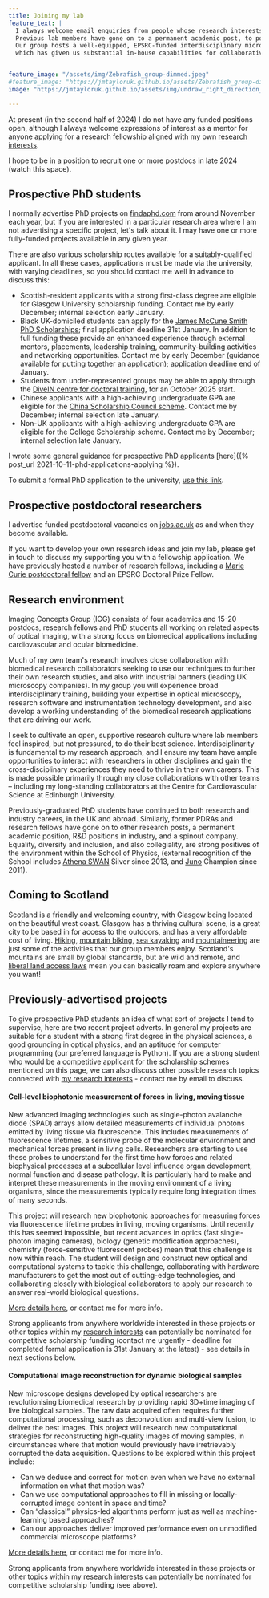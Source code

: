 ```yaml
---
title: Joining my lab
feature_text: |
  I always welcome email enquiries from people whose research interests overlap with my own. 
  Previous lab members have gone on to a permanent academic post, to postdoctoral research, and to industry.
  Our group hosts a well-equipped, EPSRC-funded interdisciplinary microscopy laboratory,
  which has given us substantial in-house capabilities for collaborative research at the life sciences interface.


feature_image: "/assets/img/Zebrafish_group-dimmed.jpeg"
#feature_image: "https://jmtayloruk.github.io/assets/Zebrafish_group-dimmed.jpeg"
image: "https://jmtayloruk.github.io/assets/img/undraw_right_direction_tge8.png"

---
```


At present (in the second half of 2024) I do not have any funded positions open, although I always welcome expressions of interest as a mentor
for anyone applying for a research fellowship aligned with my own [research interests](/research/).

I hope to be in a position to recruit one or more postdocs in late 2024 (watch this space).

## Prospective PhD students

I normally advertise PhD projects on [findaphd.com](https://www.findaphd.com) from around November each year, but if you are interested in a particular research area where I am not advertising a specific project, let's talk about it.
I may have one or more fully-funded projects available in any given year.

There are also various scholarship routes available for a suitably-qualified applicant.
In all these cases, applications must be made via the university, with varying deadlines, so you should contact me well in advance to discuss this: 

- Scottish-resident applicants with a strong first-class degree are eligible for Glasgow University scholarship funding. Contact me by early December; internal selection early January.
- Black UK-domiciled students can apply for the [James McCune Smith PhD Scholarships](https://www.gla.ac.uk/scholarships/mccune-smith); final application deadline 31st January. 
In addition to full funding these provide an enhanced experience through external mentors, placements, leadership training, community-building activities and networking opportunities.
Contact me by early December (guidance available for putting together an application); application deadline end of January.
- Students from under-represented groups may be able to apply through the [DiveIN centre for doctoral training](https://www.divein.org.uk), for an October 2025 start.
- Chinese applicants with a high-achieving undergraduate GPA are eligible for the [China Scholarship Council scheme](https://www.gla.ac.uk/scholarships/thechinascholarshipcouncil).
Contact me by December; internal selection late January.
- Non-UK applicants with a high-achieving undergraduate GPA are eligible for the College Scholarship scheme. Contact me by December; internal selection late January.

I wrote some general guidance for prospective PhD applicants [here]({% post_url 2021-10-11-phd-applications-applying %}).

To submit a formal PhD application to the university, [use this link](https://www.gla.ac.uk/postgraduate/research/physicsastronomy/#tab=apply).

## Prospective postdoctoral researchers

I advertise funded postdoctoral vacancies on [jobs.ac.uk](https://www.jobs.ac.uk) as and when they become available.

If you want to develop your own research ideas and join my lab, please get in touch to discuss my supporting you with a fellowship application.
We have previously hosted a number of research fellows, including a [Marie Curie postdoctoral fellow](https://ec.europa.eu/research/mariecurieactions/actions/postdoctoral-fellowships)
and an EPSRC Doctoral Prize Fellow.

## Research environment
Imaging Concepts Group (ICG) consists of four academics and 15-20 postdocs, research fellows and PhD students 
all working on related aspects of optical imaging, with a strong focus on biomedical applications including cardiovascular and ocular biomedicine.

Much of my own team's research involves close collaboration with biomedical research collaborators seeking to use our techniques to further their own research studies,
and also with industrial partners (leading UK microscopy companies).
In my group you will experience broad interdisciplinary training, building your expertise in optical microscopy, research software and instrumentation technology development, 
and also develop a working understanding of the biomedical research applications that are driving our work. 

I seek to cultivate an open, supportive research culture where lab members feel inspired, but not pressured, to do their best science. 
Interdisciplinarity is fundamental to my research approach, and I ensure my team have ample opportunities to interact with researchers in other disciplines 
and gain the cross-disciplinary experiences they need to thrive in their own careers. 
This is made possible primarily through my close collaborations with other teams – including my long-standing collaborators
at the Centre for Cardiovascular Science at Edinburgh University.

Previously-graduated PhD students have continued to both research and industry careers, in the UK and abroad.
Similarly, former PDRAs and research fellows have gone on to other research posts, a permanent academic position, R&D positions in industry, and a spinout company. 
Equality, diversity and inclusion, and also collegiality, are strong positives of the environment within the School of Physics,
 (external recognition of the School includes [Athena SWAN](https://advance-he.ac.uk/equality-charters/athena-swan-charter) Silver since 2013, and [Juno](https://www.iop.org/about/IOP-diversity-inclusion/project-juno) Champion since 2011). 



## Coming to Scotland

Scotland is a friendly and welcoming country, with Glasgow being located on the beautiful west coast.
Glasgow has a thriving cultural scene, is a great city to be based in for access to the outdoors, and has a very affordable cost of living.
[Hiking](https://www.muchbetteradventures.com/magazine/hiking-in-scotland-11-of-the-best-hikes-in-the-country),
[mountain biking](https://www.visitscotland.com/see-do/active/mountain-biking), 
[sea kayaking](https://www.wildernessscotland.com/blog/top-10-scottish-sea-kayaking-spots)
and [mountaineering](https://www.ellis-brigham.com/news-and-blogs/25-scottish-winter-classics) are just some of the activities that our group members enjoy.
Scotland's mountains are small by global standards, but are wild and remote, and [liberal land access laws](https://en.wikipedia.org/wiki/Scottish_Outdoor_Access_Code) mean you can basically roam and explore anywhere you want!

## Previously-advertised projects

To give prospective PhD students an idea of what sort of projects I tend to supervise, here are two recent project adverts.
In general my projects are suitable for a student with a strong first degree in the physical sciences, a good grounding in optical physics, and an aptitude for computer programming (our preferred language is Python).
If you are a strong student who would be a competitive applicant for the scholarship schemes mentioned on this page, we can also discuss other possible research topics connected with [my research interests](https://jmtayloruk.github.io/research) - contact me by email to discuss. 

#### Cell-level biophotonic measurement of forces in living, moving tissue

New advanced imaging technologies such as single-photon avalanche diode (SPAD) arrays allow detailed measurements of individual photons emitted by living tissue via fluorescence.
This includes measurements of fluorescence lifetimes, a sensitive probe of the molecular environment and mechanical forces present in living cells. 
Researchers are starting to use these probes to understand for the first time how forces and related biophysical processes at a subcellular level 
influence organ development, normal function and disease pathology. 
It is particularly hard to make and interpret these measurements in the moving environment of a living organisms, 
since the measurements typically require long integration times of many seconds.

This project will research new biophotonic approaches for measuring forces via fluorescence lifetime probes in living, moving organisms. 
Until recently this has seemed impossible, but recent advances in optics (fast single-photon imaging cameras), biology (genetic modification approaches), 
chemistry (force-sensitive fluorescent probes) mean that this challenge is now within reach. 
The student will design and construct new optical and computational systems to tackle this challenge, 
collaborating with hardware manufacturers to get the most out of cutting-edge technologies, 
and collaborating closely with biological collaborators to apply our research to answer real-world biological questions. 

[More details here](https://www.findaphd.com/phds/project/cell-level-biophotonic-measurement-of-forces-in-living-moving-tissue/?p168272), or contact me for more info.

Strong applicants from anywhere worldwide interested in these projects or other topics within my [research interests](/research/)
can potentially be nominated for competitive scholarship funding (contact me urgently - deadline for completed formal application is 31st January at the latest) - see details in next sections below.

#### Computational image reconstruction for dynamic biological samples

New microscope designs developed by optical researchers are revolutionising biomedical research by providing rapid 3D+time imaging of live biological samples. 
The raw data acquired often requires further computational processing, such as deconvolution and multi-view fusion, to deliver the best images. 
This project will research new computational strategies for reconstructing high-quality images of moving samples, 
in circumstances where that motion would previously have irretrievably corrupted the data acquisition. 
Questions to be explored within this project include:
- Can we deduce and correct for motion even when we have no external information on what that motion was?
- Can we use computational approaches to fill in missing or locally-corrupted image content in space and time?
- Can “classical” physics-led algorithms perform just as well as machine-learning based approaches?
- Can our approaches deliver improved performance even on unmodified commercial microscope platforms?

[More details here](https://www.findaphd.com/phds/project/computational-image-reconstruction-for-dynamic-biological-samples/?p168268), or contact me for more info. 

Strong applicants from anywhere worldwide interested in these projects or other topics within my [research interests](/research/)
can potentially be nominated for competitive scholarship funding (see above).
